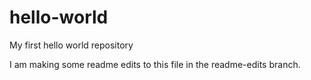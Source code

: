 # hello-world
My first hello world repository

I am making some readme edits to this file in the readme-edits branch. 
